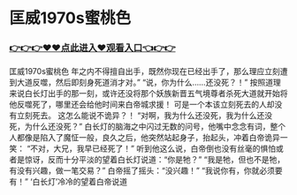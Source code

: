 # 匡威1970s蜜桃色

### <a href="https://github.com/haivs/yaos/issues/1">👉👉👉♥♥点此进入♥观看入口👈👉👉</a>

匡威1970s蜜桃色
年之内不得擅自出手，既然你现在已经出手了，那么理应立刻遭到大道反噬，然后即刻身死道消才对。”
    “说，你为什么……还没死？！”
    按照道理来说白长灯出手的那一刻，或许还没将那个妖族新晋五气境尊者杀死大道就开始将他反噬死了，哪里还会给他时间来白帝城求援！
    可是一个本该立刻死去的人却没有立刻死去。
    这怎么能说不诡异？！
    “对啊，我为什么还没死，我为什么还没死，为什么还没死？”
    白长灯的脑海之中闪过无数的问号，他嘴中念念有词，整个人都像是陷入了魔怔一般，良久之后，他突然站起身子，抬起头，冲着白帝诡异一笑：
    “不对，大兄，我早已经死了！”
    听到他这么说，白帝倒也没有丝毫的惧怕或者是惊讶，反而十分平淡的望着白长灯说道：“你是牠？”
    “我是牠，但也不是牠，有没有兴趣，做一笔交易？”
    白帝摇了摇头：“没兴趣！”
    “我说你有，你就必须要有！”
    ‘白长灯’冷冷的望着白帝说道
